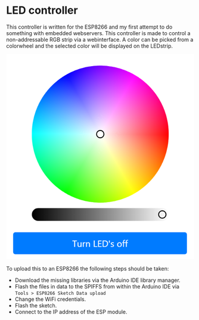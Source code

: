 # LED controller

This controller is written for the ESP8266 and my first attempt to do something with embedded webservers. This controller is made to control a non-addressable RGB strip via a webinterface. A color can be picked from a colorwheel and the selected color will be displayed on the LEDstrip.

![Website preview](https://github.com/ProAce/led_controller/blob/master/img/preview.png "Website preview")

To upload this to an ESP8266 the following steps should be taken:
 - Download the missing libraries via the Arduino IDE library manager.
 - Flash the files in data to the SPIFFS from within the Arduino IDE via `Tools > ESP8266 Sketch Data upload`
 - Change the WiFi credentials.
 - Flash the sketch.
 - Connect to the IP address of the ESP module.
 
